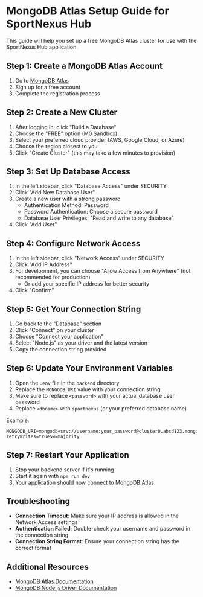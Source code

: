 # MongoDB Atlas Setup Guide for SportNexus Hub

This guide will help you set up a free MongoDB Atlas cluster for use with the SportNexus Hub application.

## Step 1: Create a MongoDB Atlas Account

1. Go to [MongoDB Atlas](https://www.mongodb.com/cloud/atlas/register)
2. Sign up for a free account
3. Complete the registration process

## Step 2: Create a New Cluster

1. After logging in, click "Build a Database"
2. Choose the "FREE" option (M0 Sandbox)
3. Select your preferred cloud provider (AWS, Google Cloud, or Azure)
4. Choose the region closest to you
5. Click "Create Cluster" (this may take a few minutes to provision)

## Step 3: Set Up Database Access

1. In the left sidebar, click "Database Access" under SECURITY
2. Click "Add New Database User"
3. Create a new user with a strong password
   - Authentication Method: Password
   - Password Authentication: Choose a secure password
   - Database User Privileges: "Read and write to any database"
4. Click "Add User"

## Step 4: Configure Network Access

1. In the left sidebar, click "Network Access" under SECURITY
2. Click "Add IP Address"
3. For development, you can choose "Allow Access from Anywhere" (not recommended for production)
   - Or add your specific IP address for better security
4. Click "Confirm"

## Step 5: Get Your Connection String

1. Go back to the "Database" section
2. Click "Connect" on your cluster
3. Choose "Connect your application"
4. Select "Node.js" as your driver and the latest version
5. Copy the connection string provided

## Step 6: Update Your Environment Variables

1. Open the `.env` file in the `backend` directory
2. Replace the `MONGODB_URI` value with your connection string
3. Make sure to replace `<password>` with your actual database user password
4. Replace `<dbname>` with `sportnexus` (or your preferred database name)

Example:
```
MONGODB_URI=mongodb+srv://username:your_password@cluster0.abcd123.mongodb.net/sportnexus?retryWrites=true&w=majority
```

## Step 7: Restart Your Application

1. Stop your backend server if it's running
2. Start it again with `npm run dev`
3. Your application should now connect to MongoDB Atlas

## Troubleshooting

- **Connection Timeout**: Make sure your IP address is allowed in the Network Access settings
- **Authentication Failed**: Double-check your username and password in the connection string
- **Connection String Format**: Ensure your connection string has the correct format

## Additional Resources

- [MongoDB Atlas Documentation](https://docs.atlas.mongodb.com/)
- [MongoDB Node.js Driver Documentation](https://docs.mongodb.com/drivers/node/) 